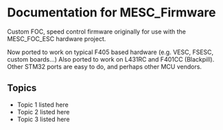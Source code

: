 # Documentation for MESC_Firmware

Custom FOC, speed control firmware originally for use with the MESC_FOC_ESC hardware project. 

Now ported to work on typical F405 based hardware (e.g. VESC, FSESC, custom boards...)
Also ported to work on L431RC and F401CC (Blackpill). 
Other STM32 ports are easy to do, and perhaps other MCU vendors.


## Topics
* Topic 1 listed here
* Topic 2 listed here
* Topic 3 listed here


